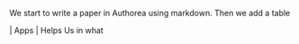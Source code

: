 We start to write a paper in Authorea using markdown. Then we add a table 

| Apps | Helps Us in what